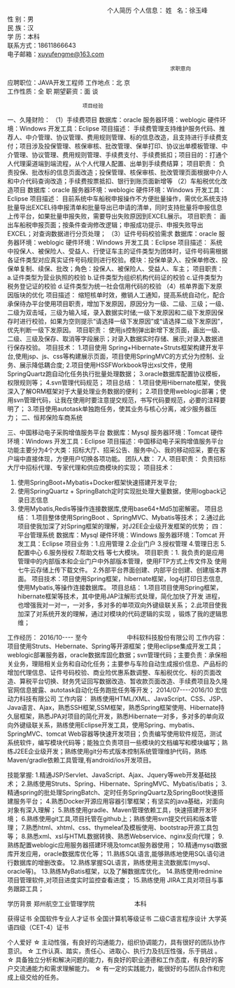                                                            个人简历
个人信息：
姓    名：徐玉峰															
性    别：男															
民    族：汉                             
学    历：本科		       						
联系方式：18611866643  														
电子邮箱：xuyufengme@163.com   

                                                        求职意向
应聘职位：JAVA开发工程师		  	        工作地点：北 京	
工作性质：全 职			           期望薪资：面 谈	

							项目经验
一、久隆财险：
（1）手续费项目
数据库：oracle                                    服务器环境：weblogic
硬件环境：Windows                                 开发工具：Eclipse 
项目描述：
手续费管理支持维护服务代码、推荐人、中介管理、协议管理、费用规则管理、标的信息改造，且支持进行手续费支付；项目涉及投保管理、核保审核、批改管理、保单打印、协议出单模板管理、中介管理、协议管理、费用规则管理、手续费支付、手续费抵扣；项目目的：打通个人代理渠道端到端流程，从个人代理人配置、出单到手续费结算；
项目职责： 
负责投保、批改标的信息页面改造；投保管理、核保审核、批改管理页面根据中介人和中介代码查询改造；手续费按票抵扣、银行到账页面新增等
（2）车船税优化改造项目
数据库：oracle                                    服务器环境：weblogic
硬件环境：Windows                                 开发工具：Eclipse 
项目描述：
目前系统中车船税申报操作不方便批量操作，需优化系统支持批量导出EXCEL待申报清单和批量导出已申请的清单，同时支持批量将申报信息上传平台，如果批量申报失败，需要导出失败原因到EXCEL展示。
项目职责：
画出车船税申报页面；按条件查询修改逻辑；申报成功提示、申报失败导出EXCEL；对查询数据进行分页处理；
（3）证件号码校验需求 
数据库：oracle                                    服务器环境：weblogic
硬件环境：Windows                                 开发工具：Eclipse 
项目描述：
系统中投保人、被保险人、受益人、行使证车主的证件类型为团体时，证件号码需根据各证件类型对应真实证件号码规则进行校验。模块：投保单录入、投保单修改、投保单复制、续保、批改；角色：投保人、被保险人、受益人、车主；
项目职责：
a.证件类型为营业执照的校验
b.证件类型为组织机构代码证的校验
c.证件类型为税务登记证的校验
d.证件类型为统一社会信用代码的校验
（4）核单界面下发原因版块的优化
项目描述：
缩短核单时效，撤销人工通知，提高系统自动化，配合承保待办平台使用项目职责，增加下发原因，原因分为一级、二级、三级；一级、二级为双击域，三级为输入域，录入数据实时储;一级下发原因和二级下发原因保存时进行校验，如果为空则提示“请选择一级下发原因”或“请选择二级下发原因”，优先判断一级下发原因。
项目职责：
使用js控制弹出新增下发页面，画出一级、二级、三级及保存、取消等字段展示；对录入数据实时存储、展示;对录入数据进行保存校验。
项目技术：
1.项目使用 Spring+Hibernate+Struts框架构建开发平台,使用jsp、js、css等构建展示页面，项目使用SpringMVC的方式分为控制、业务、展示降低耦合度;
2.项目使用HSSFWorkbook导出xsl文件，使用SpringQuartz跑自动化任务执行批量处理数据；
3.oracle数据库配置协议模板，权限规则等；
4.svn管理代码规范；
项目总结：
1.项目使用Hibernate框架，使我深入了解ORM框架对于大量处理业务数据的便利；
2.项目使用weblogic部署；使用svn管理代码，让我在使用时要注意提交规范，书写代码要规范，必要的注释要明了；
3.项目使用autotask单独跑任务，使其业务与核心分离，减少服务器压力；
二、恒邦保险车商系统


三、中国移动电子采购增值服务平台
数据库：Mysql                                     服务器环境：Tomcat
硬件环境：Windows                                 开发工具：Eclipse 
项目描述：中国移动电子采购增值服务平台功能主要分为4个大类：招标大厅、招采公告、服务中心、我的移动招采，要在客户端中直接体现，方便用户切换各项功能。 
团队人数： 7人
项目职责： 负责招标大厅中招标代理、专家代理和供应商模块的实现；
项目技术：
1.	使用SpringBoot+Mybatis+Docker框架快速搭建开发平台;
2.	使用SpringQuartz + SpringBatch定时实现批处理大量数据，使用logback记录日志信息
3.	使用Mybatis,Redis等操作连接数据库,使用base64+Md5加密解密。
项目总结：
1.项目整体使用SpringBoot 、SpringMVC、Mybatis等技术；
2.通过此项目使我加深了对Spring框架的理解，对J2EE企业级开发框架的优势；
						四：平台管理系统
数据库：Mysql                                      硬件环境：Windows 
服务器环境：Tomcat                                 开发工具：Eclipse 
项目业务：1.应用管理  2.企业门户  3.授权管理  4.管理日志  5.配置中心  6.服务授权  7.帮助文档 		等七大模块。
项目职责：1. 我负责的是应用管理中的内部版本和企业门户中外部版本管理，使用FTP方式上传文件及		使用七牛云存储上传下载文件。
		2.外部平台界面创建、内部平台创建、创建版本界面。
项目技术：项目使用Spring框架，hibernate框架，log4j打印日志信息,使用Mybatis,等操作连接数据库。
项目总结：
1.项目项目使用Spring框架，hibernate框架等技术，其中使用JAP注解形式处理，简化加快了开发	进程，也增强我对一对一，一对多，多对多的单项双向外键级联关系；
2.此项目使我加深了对系统开发的理解，通过对模块的代码逻辑的实现 ，锻炼了我的逻辑思维；

工作经历：
2016/10---- 至今                        中科软科技股份有限公司
工作内容：
项目使用Struts、Hebernate、Spring等开源框架；使用eclipse集成开发工具；weblogic部署服务器，oracle数据库固化数据；svn管理代码；主要负责：承保相关业务，理赔相关业务和自动化任务；主要参与车险自动生成报价信息、产品标的增加代理信息、证件号码校验、商业险优惠系数调整、车船税优化、标的页面改造、算税平台切换、财务凭证回写数据改造、暂收款页面改造、手续费项目及久隆官网信息披露、autotask自动化任务跑批任务等开发；
2014/07----2016/10	                    宏信动力科技有限公司
工作内容：
熟练使用HTML/XML、JavaScript、CSS、JSP、Java语言、Ajax，熟悉SSH框架,SSM框架，熟悉Spring框架使用、Hibernate持久层框架，熟悉JPA对项目的简化开发，熟悉Hibernate一对多，多对多的单向双向外键级联关系，熟练使用Eclipse开发工具，使用Spring、mybatis、SpringMVC、tomcat Web容器等快速开发项目；负责编写使用软件规范，测试系统软件，编写模块代码等；能独立负责项目一些模块的文档编写和模块编写；熟练J2EE企业级开发；熟练使用git分布式版本控制系统管理维护代码，熟练Maven/gradle依赖工具管理,有android/ios开发项目。 

技能掌握:
1.精通JSP/Servlet、JavaScript、Ajax、Jquery等web开发基础技术；
2.熟练使用Struts、Spring、Hibernate、SpringMVC、Mybatis/ibatis；
3.精通spring的批处理SpringBatch、定时任务SpringQuartz及SpringBoot快速搭建服务平台；
4.熟悉Docker开源应用容器引擎框架；有坚实的java基础，对面向对象有深入理解；
5.熟练使用gradle、Maven管理依赖工具，快速搭建开发环境；
6.熟练使用git工具,项目托管在github上；熟练使用svn提交代码和版本管理；
7.熟悉html、xhtml、css、thymeleaf及模板使用、bootstrap开源工具包等；
8.熟悉xml、xsl与HTML数据转换、熟悉Webservice、nginx反向代理；
9.熟练配置weblogic应用服务器搭建环境及tomcat服务器使用；
10.精通mysql数据库开发应用，oracle数据库优化等；
11.熟练SQL语言,能够熟练地使用SQL语句进行数据库的增删改查。
12.熟练掌握SQL语言，熟练使用主流数据库(mysql、oracle等)。
13.熟练MyBatis框架，以及了解数据库优化。
14.熟练使用redmine项目管理软件,对项目进度实时监控查看进度；
15.熟练使用 JIRA工具对项目与事务跟踪工具；

学历背景
郑州航空工业管理学院                       本科

获得证书
全国软件专业人才证书
全国计算机等级证书 二级C语言程序设计
大学英语四级（CET-4）证书 

个人爱好
☆ 主动性强，有良好的沟通能力，组织协调能力，具有很好的团队协作意识。
☆ 工作认真、踏实，责任心、进取心、执行力及抗压性强，乐于挑战 。
☆ 具备独立分析和解决问题的能力，有良好的职业道德和工作态度，有良好的客户交流通能力和需求理解能力。
☆ 有一定的实践能力，能很好的与团队合作和完成上级交给的任务。  
